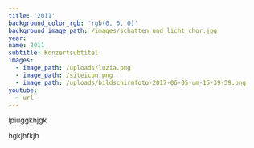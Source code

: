 ```yaml
---
title: '2011'
background_color_rgb: 'rgb(0, 0, 0)'
background_image_path: /images/schatten_und_licht_chor.jpg
year:
name: 2011
subtitle: Konzertsubtitel
images:
  - image_path: /uploads/luzia.png
  - image_path: /siteicon.png
  - image_path: /uploads/bildschirmfoto-2017-06-05-um-15-39-59.png
youtube:
  - url
---
```



lpiuggkhjgk

hgkjhfkjh